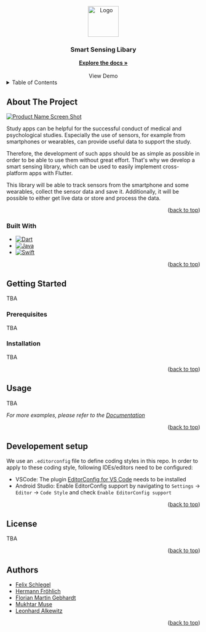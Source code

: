 
<!-- PROJECT LOGO -->
<br />
<div align="center">
  <a>
    <img src="https://cdn-images-1.medium.com/max/1200/1*5-aoK8IBmXve5whBQM90GA.png" alt="Logo" width="80" height="80">
  </a>
<h3 align="center">Smart Sensing Libary</h3>
<a href="https://gitlab.uni-ulm.de/groups/se-anwendungsprojekt-22-23/-/wikis/home"><strong>Explore the docs »</strong></a> 
    <br />
    <br />
    <a>View Demo</a>
    
  
</div>

<!-- TABLE OF CONTENTS -->
<details>
  <summary>Table of Contents</summary>
  <ol>
    <li>
      <a href="#about-the-project">About The Project</a>
      <ul>
        <li><a href="#built-with">Built With</a></li>
      </ul>
    </li>
    <li>
      <a href="#getting-started">Getting Started</a>
      <ul>
        <li><a href="#prerequisites">Prerequisites</a></li>
        <li><a href="#installation">Installation</a></li>
      </ul>
    </li>
    <li><a href="#usage">Usage</a></li>
    <li><a href="#developement-setup">Developement Setup</a></li>
    <li><a href="#license">License</a></li>
    <li><a href="#contact">Authors</a></li>
  </ol>
</details>



<!-- ABOUT THE PROJECT -->
## About The Project

 [![Product Name Screen Shot][product-screenshot]](Product-screenshot)

Study apps can be helpful for the successful conduct of medical and psychological studies. 
Especially the use of sensors, for example from smartphones or wearables, can provide useful data to support the study. 

Therefore, the development of such apps should be as simple as possible in order to be able to use them without great effort. 
That's why we develop a smart sensing library, which can be used to easily implement cross-platform apps with Flutter. 

This library will be able to track sensors from the smartphone and some wearables, collect the sensor data and save it. 
Additionally, it will be possible to either get live data or store and process the data. 


<p align="right">(<a href="#readme-top">back to top</a>)</p>


### Built With

* [![Dart][Dart]][Dart]
* [![Java][Java]][Java]
* [![Swift][Swift]][Swift]



<p align="right">(<a href="#readme-top">back to top</a>)</p>



<!-- GETTING STARTED -->
## Getting Started
TBA

### Prerequisites
TBA

### Installation
TBA

<p align="right">(<a href="#readme-top">back to top</a>)</p>



<!-- USAGE EXAMPLES -->
## Usage

TBA

_For more examples, please refer to the [Documentation](https://gitlab.uni-ulm.de/se-anwendungsprojekt-22-23/documentation)_

<p align="right">(<a href="#readme-top">back to top</a>)</p>

<!-- Developement setup-->
## Developement setup

We use an `.editorconfig` file to define coding styles in this repo.
In order to apply to these coding style, following IDEs/editors need to be configured:
- VSCode: The plugin [EditorConfig for VS Code](https://marketplace.visualstudio.com/items?itemName=EditorConfig.EditorConfig) needs to be installed
- Android Studio: Enable EditorConfig support by navigating to `Settings` -> `Editor` -> `Code Style` and check `Enable EditorConfig support`

<p align="right">(<a href="#readme-top">back to top</a>)</p>


<!-- LICENSE -->
## License
TBA

<p align="right">(<a href="#readme-top">back to top</a>)</p>

<!-- Authors -->
## Authors

- [Felix Schlegel](@npz16)
- [Hermann Fröhlich](@xhw97)
- [Florian Martin Gebhardt](@nck73)
- [Mukhtar Muse](@tca87)
- [Leonhard Alkewitz](@kjy97)

<p align="right">(<a href="#readme-top">back to top</a>)</p>


<!-- MARKDOWN LINKS & IMAGES -->
<!-- https://www.markdownguide.org/basic-syntax/#reference-style-links -->

[product-screenshot]: https://developer.android.com/static/studio/images/run/device-le-example.png?hl=fr
[Dart]: https://img.shields.io/badge/dart-%230175C2.svg?style=for-the-badge&logo=dart&logoColor=white
[Java]: https://img.shields.io/badge/java-%23ED8B00.svg?style=for-the-badge&logo=java&logoColor=white
[Swift]: https://img.shields.io/badge/swift-F54A2A?style=for-the-badge&logo=swift&logoColor=white


